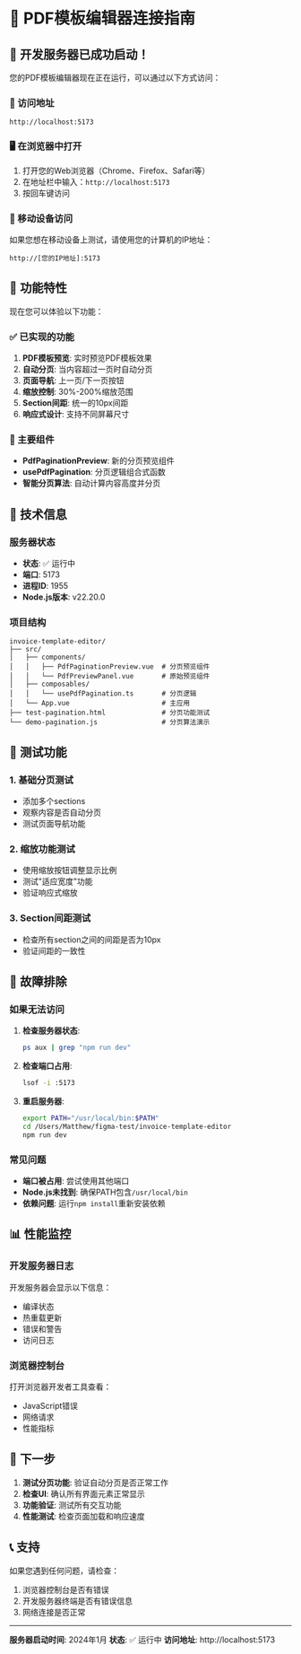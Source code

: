 # 🔗 PDF模板编辑器连接指南

## 🎉 开发服务器已成功启动！

您的PDF模板编辑器现在正在运行，可以通过以下方式访问：

### 📍 访问地址
```
http://localhost:5173
```

### 🖥️ 在浏览器中打开
1. 打开您的Web浏览器（Chrome、Firefox、Safari等）
2. 在地址栏中输入：`http://localhost:5173`
3. 按回车键访问

### 📱 移动设备访问
如果您想在移动设备上测试，请使用您的计算机的IP地址：
```
http://[您的IP地址]:5173
```

## 🚀 功能特性

现在您可以体验以下功能：

### ✅ 已实现的功能
1. **PDF模板预览**: 实时预览PDF模板效果
2. **自动分页**: 当内容超过一页时自动分页
3. **页面导航**: 上一页/下一页按钮
4. **缩放控制**: 30%-200%缩放范围
5. **Section间距**: 统一的10px间距
6. **响应式设计**: 支持不同屏幕尺寸

### 🎯 主要组件
- **PdfPaginationPreview**: 新的分页预览组件
- **usePdfPagination**: 分页逻辑组合式函数
- **智能分页算法**: 自动计算内容高度并分页

## 🔧 技术信息

### 服务器状态
- **状态**: ✅ 运行中
- **端口**: 5173
- **进程ID**: 1955
- **Node.js版本**: v22.20.0

### 项目结构
```
invoice-template-editor/
├── src/
│   ├── components/
│   │   ├── PdfPaginationPreview.vue  # 分页预览组件
│   │   └── PdfPreviewPanel.vue       # 原始预览组件
│   ├── composables/
│   │   └── usePdfPagination.ts       # 分页逻辑
│   └── App.vue                       # 主应用
├── test-pagination.html              # 分页功能测试
└── demo-pagination.js                # 分页算法演示
```

## 🧪 测试功能

### 1. 基础分页测试
- 添加多个sections
- 观察内容是否自动分页
- 测试页面导航功能

### 2. 缩放功能测试
- 使用缩放按钮调整显示比例
- 测试"适应宽度"功能
- 验证响应式缩放

### 3. Section间距测试
- 检查所有section之间的间距是否为10px
- 验证间距的一致性

## 🐛 故障排除

### 如果无法访问
1. **检查服务器状态**:
   ```bash
   ps aux | grep "npm run dev"
   ```

2. **检查端口占用**:
   ```bash
   lsof -i :5173
   ```

3. **重启服务器**:
   ```bash
   export PATH="/usr/local/bin:$PATH"
   cd /Users/Matthew/figma-test/invoice-template-editor
   npm run dev
   ```

### 常见问题
- **端口被占用**: 尝试使用其他端口
- **Node.js未找到**: 确保PATH包含`/usr/local/bin`
- **依赖问题**: 运行`npm install`重新安装依赖

## 📊 性能监控

### 开发服务器日志
开发服务器会显示以下信息：
- 编译状态
- 热重载更新
- 错误和警告
- 访问日志

### 浏览器控制台
打开浏览器开发者工具查看：
- JavaScript错误
- 网络请求
- 性能指标

## 🎯 下一步

1. **测试分页功能**: 验证自动分页是否正常工作
2. **检查UI**: 确认所有界面元素正常显示
3. **功能验证**: 测试所有交互功能
4. **性能测试**: 检查页面加载和响应速度

## 📞 支持

如果您遇到任何问题，请检查：
1. 浏览器控制台是否有错误
2. 开发服务器终端是否有错误信息
3. 网络连接是否正常

---

**服务器启动时间**: 2024年1月
**状态**: ✅ 运行中
**访问地址**: http://localhost:5173











